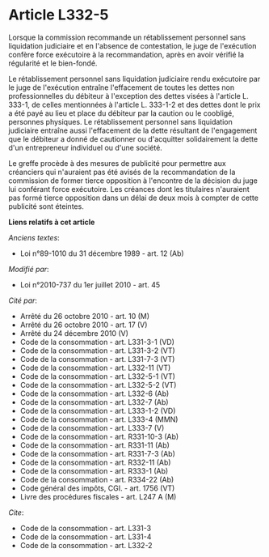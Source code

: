 # Article L332-5

Lorsque la commission recommande un rétablissement personnel sans liquidation judiciaire et en l'absence de contestation, le
juge de l'exécution confère force exécutoire à la recommandation, après en avoir vérifié la régularité et le bien-fondé.

Le rétablissement personnel sans liquidation judiciaire rendu exécutoire par le juge de l'exécution entraîne l'effacement de
toutes les dettes non professionnelles du débiteur à l'exception des dettes visées à l'article L. 333-1, de celles
mentionnées à l'article L. 333-1-2 et des dettes dont le prix a été payé au lieu et place du débiteur par la caution ou le
coobligé, personnes physiques. Le rétablissement personnel sans liquidation judiciaire entraîne aussi l'effacement de la
dette résultant de l'engagement que le débiteur a donné de cautionner ou d'acquitter solidairement la dette d'un entrepreneur
individuel ou d'une société.

Le greffe procède à des mesures de publicité pour permettre aux créanciers qui n'auraient pas été avisés de la recommandation
de la commission de former tierce opposition à l'encontre de la décision du juge lui conférant force exécutoire. Les créances
dont les titulaires n'auraient pas formé tierce opposition dans un délai de deux mois à compter de cette publicité sont
éteintes.

**Liens relatifs à cet article**

_Anciens textes_:

  - Loi n°89-1010 du 31 décembre 1989 - art. 12 (Ab)

_Modifié par_:

  - Loi n°2010-737 du 1er juillet 2010 - art. 45

_Cité par_:

  - Arrêté du 26 octobre 2010 - art. 10 (M)
  - Arrêté du 26 octobre 2010 - art. 17 (V)
  - Arrêté du 24 décembre 2010 (V)
  - Code de la consommation - art. L331-3-1 (VD)
  - Code de la consommation - art. L331-3-2 (VT)
  - Code de la consommation - art. L331-7-3 (VT)
  - Code de la consommation - art. L332-11 (VT)
  - Code de la consommation - art. L332-5-1 (VT)
  - Code de la consommation - art. L332-5-2 (VT)
  - Code de la consommation - art. L332-6 (Ab)
  - Code de la consommation - art. L332-7 (Ab)
  - Code de la consommation - art. L333-1-2 (VD)
  - Code de la consommation - art. L333-4 (MMN)
  - Code de la consommation - art. L333-7 (V)
  - Code de la consommation - art. R331-10-3 (Ab)
  - Code de la consommation - art. R331-11 (Ab)
  - Code de la consommation - art. R331-7-3 (Ab)
  - Code de la consommation - art. R332-11 (Ab)
  - Code de la consommation - art. R333-1 (Ab)
  - Code de la consommation - art. R334-22 (Ab)
  - Code général des impôts, CGI. - art. 1756 (VT)
  - Livre des procédures fiscales - art. L247 A (M)

_Cite_:

  - Code de la consommation - art. L331-3
  - Code de la consommation - art. L331-4
  - Code de la consommation - art. L332-2
